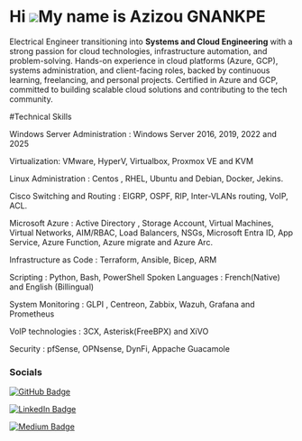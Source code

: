 Hi ![](https://user-images.githubusercontent.com/18350557/176309783-0785949b-9127-417c-8b55-ab5a4333674e.gif)My name is Azizou GNANKPE
======================================================================================================================================
Electrical Engineer transitioning into **Systems and Cloud Engineering** with a strong passion for cloud technologies, infrastructure automation, and problem-solving. Hands-on experience in cloud platforms (Azure, GCP), systems administration, and client-facing roles, backed by continuous learning, freelancing, and personal projects. Certified in Azure and GCP, committed to building scalable cloud solutions and contributing to the tech community.

#Technical Skills

Windows Server Administration : Windows Server 2016, 2019, 2022 and 2025

Virtualization: VMware, HyperV, Virtualbox, Proxmox VE and KVM

Linux Administration : Centos , RHEL, Ubuntu and Debian, Docker, Jekins.

Cisco Switching and Routing : EIGRP, OSPF, RIP, Inter-VLANs routing, VoIP, ACL.

Microsoft Azure : Active Directory , Storage Account, Virtual Machines, Virtual Networks, AIM/RBAC, Load Balancers, NSGs, Microsoft Entra ID, App Service, Azure Function, Azure migrate and Azure Arc.

Infrastructure as Code : Terraform, Ansible, Bicep, ARM

Scripting : Python, Bash, PowerShell
Spoken Languages : French(Native) and English (Billingual)

System Monitoring : GLPI , Centreon, Zabbix, Wazuh, Grafana and Prometheus

VoIP technologies : 3CX, Asterisk(FreeBPX) and XiVO

Security : pfSense, OPNsense, DynFi,  Appache Guacamole





  ### Socials
                  
                  
[![GitHub Badge](https://img.shields.io/badge/-Curious4Tech-181717?style=flat-square&logo=github&logoColor=white)](https://github.com/Curious4Tech)

                  
[![LinkedIn Badge](https://img.shields.io/badge/-LinkedIn%20Profile-blue?style=flat-square&logo=Linkedin&logoColor=white)](https://www.linkedin.com/in/azizou-gnankpe/)

                    
[![Medium Badge](https://img.shields.io/badge/-Curious4Tech-12100E?style=flat-square&logo=medium&logoColor=white)](http://www.medium.com/Curious4Tech)
                  
                  
